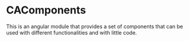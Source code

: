 # CAComponents

This is an angular module that provides a set of components that can be used with different functionalities and with little code.

